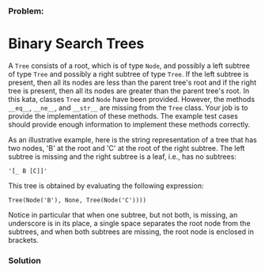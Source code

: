 ### Problem:
<h1 id="binary-search-trees">Binary Search Trees</h1>
<p>A <code>Tree</code> consists of a root, which is of type <code>Node</code>, and possibly a left subtree of type <code>Tree</code> and possibly a right subtree of type <code>Tree</code>. If the left subtree is present, then all its nodes are less than the parent tree&apos;s root and if the right tree is present, then all its nodes are greater than the parent tree&apos;s root. In this kata, classes <code>Tree</code> and <code>Node</code> have been provided. However, the methods <code>__eq__</code>, <code>__ne__</code>, and <code>__str__</code> are missing from the <code>Tree</code> class. Your job is to provide the implementation of these methods. The example test cases should provide enough information to implement these methods correctly.</p>
<p>As an illustrative example, here is the string representation of a tree that has two nodes, &apos;B&apos; at the root and &apos;C&apos; at the root of the right subtree. The left subtree is missing and the right subtree is a leaf, i.e., has no subtrees: </p>
<pre><code>&apos;[_ B [C]]&apos;</code></pre><p>This tree is obtained by evaluating the following expression:</p>
<pre><code>Tree(Node(&apos;B&apos;), None, Tree(Node(&apos;C&apos;))))</code></pre><p>Notice in particular that when one subtree, but not both, is missing, an underscore is in its place, a single space separates the root node from the subtrees, and when both subtrees are missing, the root node is enclosed in brackets. </p>

### Solution